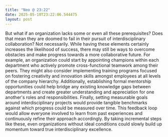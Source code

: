 ```yaml
---
title: "Neo @ 23:22"
date: 2025-05-10T23:22:06.544475
layout: post
---
```


But what if an organization lacks some or even all these prerequisites? Does that mean they are doomed to fail in their pursuit of interdisciplinary collaboration? Not necessarily. While having these elements certainly increases the likelihood of success, there may still be ways to overcome obstacles and make progress towards a more collaborative future. For example, an organization could start by appointing champions within each department who actively promote cross-functional teamwork among their peers. They might also consider implementing training programs focused on fostering creativity and innovation skills amongst employees at all levels of the company hierarchy. Additionally, establishing formal mentorship opportunities could help bridge any existing knowledge gaps between departments and create greater understanding and appreciation for one another's roles and responsibilities. Finally, setting measurable goals around interdisciplinary projects would provide tangible benchmarks against which progress could be measured over time. This feedback loop would allow everyone involved to learn from past experiences and continuously refine their approach accordingly. By taking incremental steps like these, even organizations without ideal conditions could slowly build up momentum toward true interdisciplinary excellence.